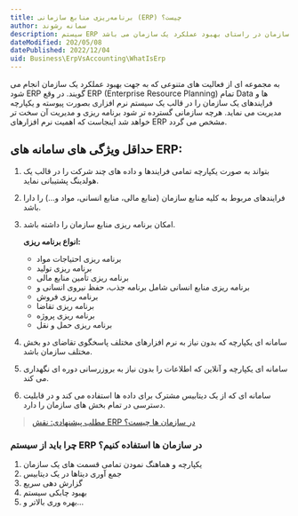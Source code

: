 ```yaml
---
title: برنامه‌ریزی منابع سازمانی (ERP) چیست؟
author: سمانه رشوند  
description: سیستم ERP جهت یکپارچه و هماهنگ نمودن تمامی قسمت های یک سازمان در راستای بهبود عملکرد یک سازمان می باشد.
dateModified: 202/05/08 
datePublished: 2022/12/04
uid: Business\ErpVsAccounting\WhatIsErp
---
```


به مجموعه ای از فعالیت های متنوعی که به جهت بهبود عملکرد یک سازمان انجام می شود ERP گویند. در وقع ERP (Enterprise Resource Planning) تمام Data ها و فرایندهای یک سازمان را در قالب یک سیستم نرم افزاری بصورت پیوسته و یکپارچه مدیریت می نماید. هرچه سازمانی گسترده تر شود برنامه ریزی و مدیریت آن سخت تر خواهد شد اینجاست که اهمیت نرم افزارهای ERP مشخص می گردد.

## حداقل ویژگی های سامانه های ERP:

1.	بتواند به صورت یکپارچه تمامی فرایندها و داده‌ های چند شرکت را در قالب یک هولدینگ پشتیبانی نماید.
2.	فرایندهای مربوط به کلیه منابع سازمان (منابع مالی، منابع انسانی، مواد و...) را دارا باشد.
3.	امکان برنامه ‌ریزی منابع سازمان را داشته باشد.

    **انواع برنامه ریزی:**
    * برنامه ‌ریزی احتیاجات مواد
    * برنامه ‌ریزی تولید
    * برنامه ‌ریزی تأمین منابع مالی
    * برنامه ‌ریزی منابع انسانی شامل برنامه جذب، حفظ نیروی انسانی و
    * برنامه‌ ریزی فروش
    * برنامه ‌ریزی تقاضا
    * برنامه‌ ریزی پروژه
    * برنامه ‌ریزی حمل و نقل

4.	سامانه ای یکپارچه که بدون نیاز به نرم افزارهای مختلف پاسخگوی تقاضای دو بخش مختلف سازمان باشد.
5.	سامانه ای یکپارچه و آنلاین که اطلاعات را بدون نیاز به بروزرسانی دوره ای نگهداری می کند.
6.	سامانه ای که از یک دیتابیس مشترک برای داده ها استفاده می کند و در قابلیت دسترسی در تمام بخش های سازمان را دارد.

> [مطلب پیشنهادی: نقش ERP در سازمان ها چیست؟](https://www.hooshkar.com/Wiki/Business/ERPRoleInOrganizations)

### چرا باید از سیستم ERP در سازمان ها استفاده کنیم؟

1.	یکپارچه و هماهنگ نمودن تمامی قسمت های یک سازمان 
2.	جمع آوری دیتاها در یک دیتابیس
3.	گزارش دهی سریع
4.	بهبود چابکی سیستم
5.	بهره وری بالاتر و...
